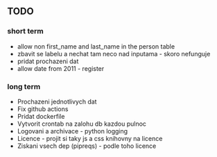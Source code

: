 
## TODO
### short term
- allow non first_name and last_name in the person table
- zbavit se labelu a nechat tam neco nad inputama  - skoro nefunguje 
- pridat prochazeni dat
- allow date from 2011 - register

### long term
- Prochazeni jednotlivych dat
- Fix github actions
- Pridat dockerfile
- Vytvorit crontab na zalohu db kazdou pulnoc
- Logovani a archivace - python logging
- Licence - projit si taky js a css knihovny na licence 
- Ziskani vsech dep (pipreqs) - podle toho licence 

